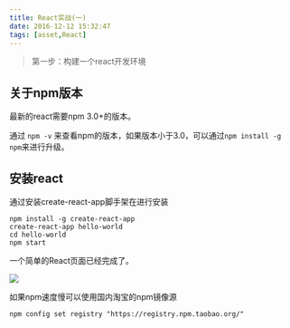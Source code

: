 ```yaml
---
title: React实战(一)
date: 2016-12-12 15:32:47
tags: [asset,React]
---
```


>第一步：构建一个react开发环境

<!--more-->

## 关于npm版本

最新的react需要npm 3.0+的版本。

通过 `npm -v` 来查看npm的版本，如果版本小于3.0，可以通过`npm install -g npm`来进行升级。


## 安装react

通过安装create-react-app脚手架在进行安装

```
npm install -g create-react-app  
create-react-app hello-world
cd hello-world
npm start
```

一个简单的React页面已经完成了。

![](http://of6m03mmi.bkt.clouddn.com/post_2016_12_12_react_start.png)

如果npm速度慢可以使用国内淘宝的npm镜像源
```
npm config set registry "https://registry.npm.taobao.org/"
```
